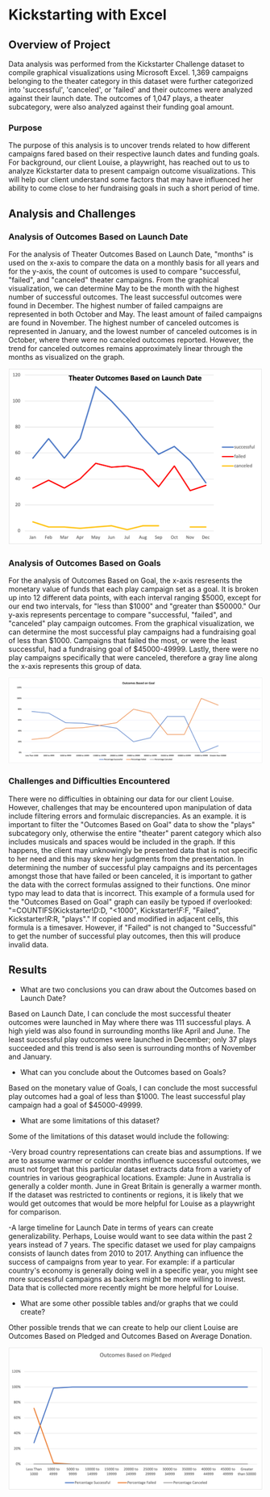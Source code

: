 # Kickstarting with Excel

## Overview of Project 

Data analysis was performed from the Kickstarter Challenge dataset to compile graphical visualizations using Microsoft Excel. 1,369 campaigns belonging to the theater category in this dataset were further categorized into 'successful', 'canceled', or 'failed' and their outcomes were analyzed against their launch date. The outcomes of 1,047 plays, a theater subcategory, were also analyzed against their funding goal amount.

### Purpose

The purpose of this analysis is to uncover trends related to how different campaigns fared based on their respective launch dates and funding goals. For background, our client Louise, a playwright, has reached out to us to analyze Kickstarter data to present campaign outcome visualizations. This will help our client understand some factors that may have influenced her ability to come close to her fundraising goals in such a short period of time. 

## Analysis and Challenges

### Analysis of Outcomes Based on Launch Date

For the analysis of Theater Outcomes Based on Launch Date, "months" is used on the x-axis to compare the data on a monthly basis for all years and for the y-axis, the count of outcomes is used to compare "successful, "failed", and "canceled" theater campaigns. From the graphical visualization, we can determine May to be the month with the highest number of successful outcomes. The least successful outcomes were found in December. The highest number of failed campaigns are represented in both October and May. The least amount of failed campaigns are found in November. The highest number of canceled outcomes is represented in January, and the lowest number of canceled outcomes is in October, where there were no canceled outcomes reported. However, the trend for canceled outcomes remains approximately linear through the months as visualized on the graph.

![Theater_Outcomes_vs_Launch](https://github.com/katmarcin/kickstarter-analysis/blob/e4b8ac0fc4ce33bfa504a87c7bc3418674450b7c/Theater_Outcomes_vs_Launch.png)

### Analysis of Outcomes Based on Goals

For the analysis of Outcomes Based on Goal, the x-axis resresents the monetary value of funds that each play campaign set as a goal. It is broken up into 12 different data points, with each interval ranging $5000, except for our end two intervals, for "less than $1000" and "greater than $50000." Our y-axis represents percentage to compare "successful, "failed", and "canceled" play campaign outcomes. From the graphical visualization, we can determine the most successful play campaigns had a fundraising goal of less than $1000. Campaigns that failed the most, or were the least successful, had a fundraising goal of $45000-49999. Lastly, there were no play campaigns specifically that were canceled, therefore a gray line along the x-axis represents this group of data.

![Outcomes_vs_Goals](https://github.com/katmarcin/kickstarter-analysis/blob/ddfe2e38c04ca55c0ee33c3e66de680a1c4e5316/Outcomes_vs_Goals.png)

### Challenges and Difficulties Encountered

There were no difficulties in obtaining our data for our client Louise.  However, challenges that may be encountered upon manipulation of data include filtering errors and formulaic discrepancies. As an example. it is important to filter the "Outcomes Based on Goal" data to show the "plays" subcategory only, otherwise the entire "theater" parent category which also includes musicals and spaces would be included in the graph. If this happens, the client may unknowingly be presented data that is not specific to her need and this may skew her judgments from the presentation. In determining the number of successful play campaigns and its percentages amongst those that have failed or been canceled, it is important to gather the data with the correct formulas assigned to their functions. One minor typo may lead to data that is incorrect. This example of a formula used for the "Outcomes Based on Goal" graph can easily be typoed if overlooked: "=COUNTIFS(Kickstarter!$D:$D, "<1000", Kickstarter!$F:$F, "Failed", Kickstarter!$R:$R, "plays"." If copied and modified in adjacent cells, this formula is a timesaver. However, if "Failed" is not changed to "Successful" to get the number of successful play outcomes, then this will produce invalid data. 

## Results

- What are two conclusions you can draw about the Outcomes based on Launch Date?

Based on Launch Date, I can conclude the most successful theater outcomes were launched in May where there was 111 successful plays. A high yield was also found in surrounding months like April and June. The least successful play outcomes were launched in December; only 37 plays succeeded and this trend is also seen is surrounding months of November and January.

- What can you conclude about the Outcomes based on Goals?

Based on the monetary value of Goals, I can conclude the most successful play outcomes had a goal of less than $1000. The least successful play campaign had a goal of $45000-49999. 

- What are some limitations of this dataset?

Some of the limitations of this dataset would include the following:

-Very broad country representations can create bias and assumptions. If we are to assume warmer or colder months influence successful outcomes, we must not forget that this particular dataset extracts data from a variety of countries in various geographical locations. Example: June in Australia is generally a colder month. June in Great Britain is generally a warmer month. If the dataset was restricted to continents or regions, it is likely that we would get outcomes that would be more helpful for Louise as a playwright for comparison.

-A large timeline for Launch Date in terms of years can create generalizability. Perhaps, Louise would want to see data within the past 2 years instead of 7 years. The specific dataset we used for play campaigns consists of launch dates from 2010 to 2017. Anything can influence the success of campaigns from year to year. For example: if a particular country's economy is generally doing well in a specific year, you might see more successful campaigns as backers might be more willing to invest. Data that is collected more recently might be more helpful for Louise.  


- What are some other possible tables and/or graphs that we could create?

Other possible trends that we can create to help our client Louise are Outcomes Based on Pledged and Outcomes Based on Average Donation. 

![Outcomes_Based_on_Pledged](https://github.com/katmarcin/kickstarter-analysis/blob/e4b8ac0fc4ce33bfa504a87c7bc3418674450b7c/Outcomes_Based_on_Pledged.png)
